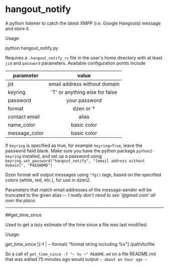 hangout_notify
==============

A python listener to catch the latest XMPP (i.e. Google Hangouts) message and store it.

Usage:

  python hangout_notify.py
  
Requires a `.hangout_notify_rc` file in the user's home directory with at least `jid` and `password` parameters.
Available configuration points include 


| parameter     | value         |
| ------------- |:-------------:| 
| jid      | email address without domain | 
| keyring   | 'T' or anything else for false |
| password      | your password     | 
| format | dzen or *      | 
| contact email | alias      | 
| name_color | basic color      | 
| message_color | basic color      | 


If `keyring` is specified as true, for example `keyring=True`, leave the
password field blank. Make sure you have the python package `python2-keyring`
installed, and set up a password using `keyring.set_password("hangout_notify",
"[email address without domain]", "PASSWORD")`

Dzen format will output messages using `^fg()` tags, based on the specified colors (white, red, etc.), for use in dzen2.

Parameters that match email addresses of the message-sender will be truncated to the given alias -- _I really don't need to see '@gmail.com' all over the place._


----------------
##get_time_since

Used to get a lazy estimate of the time since a file was last modified.

Usage:

  get_time_since [(-f | --format) "format string including %s"] /path/to/file
  
So a call of `get_time_since -f "~ %s ~" README.md` on a file README.md that was edited 75 minutes ago would output `~ about an hour ago ~`
